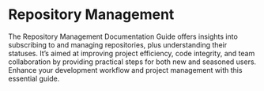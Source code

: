 # Repository Management
The Repository Management Documentation Guide offers insights into subscribing to and managing repositories, plus understanding their statuses. It’s aimed at improving project efficiency, code integrity, and team collaboration by providing practical steps for both new and seasoned users. Enhance your development workflow and project management with this essential guide.
